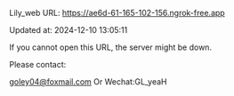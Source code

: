 Lily_web URL: https://ae6d-61-165-102-156.ngrok-free.app

Updated at: 2024-12-10 13:05:11

If you cannot open this URL, the server might be down.

Please contact: 

goley04@foxmail.com Or Wechat:GL_yeaH